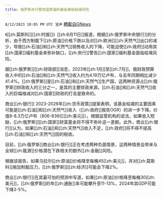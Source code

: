 ```yaml
---
title: 俄罗斯央行警告国家福利基金面临枯竭风险
---
```

`8/12/2023 10:05 PM UTC 宝尹` [轉載自GNews](https://gnews.org/articles/1548538)

《[[zh:莫斯科]][[zh:时报]]》[[zh:8月11日]]报道，根据[[zh:俄罗斯中央银行]]的分析，由于西方制裁下[[zh:原油]]价格下跌以及对[[zh:欧洲]][[zh:天然气]]出口的减少，导致[[zh:石油]]和[[zh:天然气]]销售收入的下降，可能迫使[[zh:政府]]动用其[[zh:国家]]福利基金来弥补缺口，[[zh:央行]]警告[[zh:国家]]福利基金面临枯竭风险。

据[[zh:俄罗斯]][[zh:财政部]]消息，2023年[[zh:1月]]至[[zh:7月]]，俄财政预算收入中的[[zh:石油]]和[[zh:天然气]]收入约为4.19万亿卢布，与去年同期相比减少41.4%。[[zh:俄罗斯]]是[[zh:石油]]和[[zh:天然气]]生产国，这两种资源占[[zh:俄罗斯]]财政收入的三分之一，是其的主要财政来源。[[zh:石油]]和[[zh:天然气]]收入的巨幅缩减对[[zh:国家]]财政的打击是致命的。

商业[[zh:银行]] 2023-2026年[[zh:货币政策]]提案表明，该基金枯竭的主要因素可能是[[zh:石油]]和[[zh:天然气]]收入（[[zh:政府]]报告OGR）的进一步下降，价值8-8.3万亿卢布（806-836亿[[zh:美元]]）。根据监管机构的说法，如果收入短缺，[[zh:俄罗斯]][[zh:国家]]财富基金将不得不弥补这一差额。此外，商业[[zh:银行]]认为，如果[[zh:石油]]和[[zh:天然气]]收入不足，[[zh:政府]]将不得不提高[[zh:石油]]和[[zh:天然气]]田的税收。

目前，[[zh:俄罗斯]]商业[[zh:银行]]正在考虑两种负面情景，这两种情景会带来与全球[[zh:能源]]价格潜在下跌相关的额外[[zh:金融]]风险。

根据该报告，如果乌拉尔[[zh:原油]]价格降至每桶45[[zh:美元]]，并对[[zh:莫斯科]]施加制裁压力，[[zh:俄罗斯]][[zh:经济]]可能会下降2%。

商业[[zh:银行]]在其最可怕的预测中写道，如果[[zh:原油]]价格降至每桶30[[zh:美元]]，[[zh:俄罗斯]]的年[[zh:通胀]]率可能攀升至11-13%，2024年其GDP可能下降3-5%。
